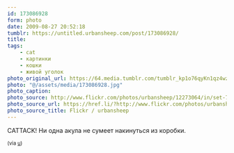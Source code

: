 ```yaml
---
id: 173086928
form: photo
date: 2009-08-27 20:52:18
tumblr: https://untitled.urbansheep.com/post/173086928/
title:
tags:
    - cat
    - картинки
    - кошки
    - живой уголок
photo_original_url: https://64.media.tumblr.com/tumblr_kp1o76qyKn1qz4wzio1_500.jpg
photo: "@/assets/media/173086928.jpg"
photo_caption:
photo_source: http://www.flickr.com/photos/urbansheep/12273064/in/set-72157621605342732/
photo_source_url: https://href.li/?http://www.flickr.com/photos/urbansheep/12273064/in/set-72157621605342732/
photo_source_title: Flickr / urbansheep
---
```


<p>CATTACK! Ни одна акула не сумеет накинуться из коробки.</p>

<p><small>(via <a href="http://www.flickr.com/photos/urbansheep/12273064/in/set-72157621605342732/">u</a>)</small></p>
